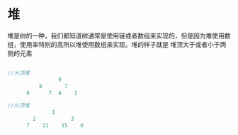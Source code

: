 # 堆
堆是树的一种，我们都知道树通常是使用链或者数组来实现的，但是因为堆使用数组，使用率特别的高所以堆使用数组来实现。堆的样子就是 堆顶大于或者小于两侧的元素

```go

//大顶堆
                9
          8       7
      6      7  4    1

//小顶堆
              1
        2           3
      7    11    15    6
```

